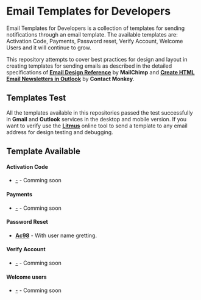 <!-- ![](https://s3-eu-west-1.amazonaws.com/userlike-cdn-blog/20171113-development/header-development-news.png) -->

# Email Templates for Developers

<!-- You can review the detail of the available templates by visiting the [**Email Templates for Developers page**](https://google.com). -->

Email Templates for Developers is a collection of templates for sending notifications through an email template. The available templates are: Activation Code, Payments, Password reset, Verify Account, Welcome Users and it will continue to grow.

This repository attempts to cover best practices for design and layout in creating templates for sending emails as described in the detailed specifications of [**Email Design Reference**](https://templates.mailchimp.com/getting-started/html-email-basics/) by **MailChimp** and [**Create HTML Email Newsletters in Outlook**](https://www.contactmonkey.com/blog/outlook-rendering-issues) by **Contact Monkey**.

## Templates Test

All the templates available in this repositories passed the test successfully in **Gmail** and **Outlook** services in the desktop and mobile version. If you want to verify use the [**Litmus**](https://putsmail.com/tests/new) online tool to send a template to any email address for design testing and debugging.

## Template Available
#### Activation Code
* [-]() - Comming soon

#### Payments
* [-]() - Comming soon

#### Password Reset
* [**Ac98**](https://moiseshp.github.io/email-templates-for-developers/templates/password-reset/Ac89.html) - With user name gretting.

#### Verify Account
* [-]() - Comming soon

#### Welcome users
* [-]() - Comming soon
